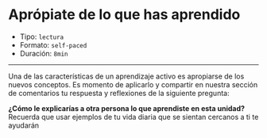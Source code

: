 # Aprópiate de lo que has aprendido

* Tipo: `lectura`
* Formato: `self-paced`
* Duración: `8min`

***

Una de las características de un aprendizaje activo es apropiarse de los nuevos
conceptos. Es momento de aplicarlo y compartir en nuestra sección de comentarios
tu respuesta y reflexiones de la siguiente pregunta:


**¿Cómo le explicarías a otra persona lo que aprendiste en esta unidad?** Recuerda
que usar ejemplos de tu vida diaria que se sientan cercanos a ti te ayudarán
